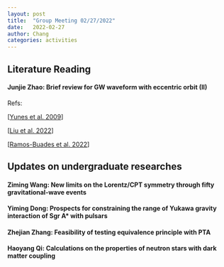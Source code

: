 ```yaml
---
layout: post
title:  "Group Meeting 02/27/2022"
date:   2022-02-27
author: Chang
categories: activities
---
```


## Literature Reading

#### Junjie Zhao: Brief review for GW waveform with eccentric orbit (II)

Refs:

 [[Yunes et al. 2009](https://journals.aps.org/prd/abstract/10.1103/PhysRevD.80.084001)]

 [[Liu et al. 2022](https://iopscience.iop.org/article/10.1088/1361-6382/ac4119)]

 [[Ramos-Buades et al. 2022](https://journals.aps.org/prd/abstract/10.1103/PhysRevD.105.044035)]

  

## Updates on undergraduate researches

#### Ziming Wang: New limits on the Lorentz/CPT symmetry through fifty gravitational-wave events

#### Yiming Dong: Prospects for constraining the range of Yukawa gravity interaction of Sgr A* with pulsars

#### Zhejian Zhang: Feasibility of testing equivalence principle with PTA

#### Haoyang Qi: Calculations on the properties of neutron stars with dark matter coupling



